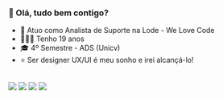 ### 👋 Olá, tudo bem contigo?

- 🔎 Atuo como Analista de Suporte na Lode - We Love Code
- 🙋🏽‍♂️ Tenho 19 anos
- 🎓 4º Semestre - ADS (Unicv)
- ⭐ Ser designer UX/UI é meu sonho e irei alcançá-lo!
<div align="center">
  <a href="https://github.com/Caiofz">
</div>
  
  ##
 
<div> 
  <a href="https://api.whatsapp.com/send?phone=5544984415671&text=Ol%C3%A1+Caio+Souza,+como+vai?" target="_blank"><img src="https://img.shields.io/badge/WhatsApp-25D366?style=for-the-badge&logo=whatsapp&logoColor=white" target="_blank"></a> 
  <a href="https://linktr.ee/caiodsouza" target="_blank"><img src="https://img.shields.io/badge/linktree-39E09B?style=for-the-badge&logo=linktree&logoColor=white" target="_blank"></a>
  <a href="https://www.linkedin.com/in/caiodsouza/" target="_blank"><img src="https://img.shields.io/badge/-LinkedIn-%230077B5?style=for-the-badge&logo=linkedin&logoColor=white" target="_blank"></a> 
  <a href = "mailto:caiofranciscodsouza@gmail.com"><img src="https://img.shields.io/badge/-Gmail-%23333?style=for-the-badge&logo=gmail&logoColor=white" target="_blank"></a>
</div>
  
